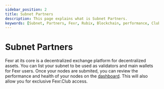 ```yaml
---
sidebar_position: 2
title: Subnet Partners
description: This page explains what is Subnet Partners.
keywords: [Subnet, Partners, Fexr, Rubix, Blockchain, performance, Club, access]
---
```


# Subnet Partners

Fexr at its core is a decentralized exchange platform for decentralized assets. You can list your subnet to be used as validators and main wallets for Fexr users. Once your nodes are submited, you can review the performance and health of your nodes on the [dashboard](https://partneredwith.fexr.club). This will also allow you for exclusive Fexr.Club access.

